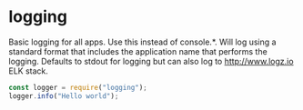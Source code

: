 # logging

Basic logging for all apps. Use this instead of console.*. Will log using a standard format that includes the application name that performs the logging. Defaults to stdout for logging but can also log to http://www.logz.io ELK stack.

```javascript
const logger = require("logging");
logger.info("Hello world");
```
